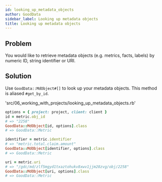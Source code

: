 ```yaml
---
id: looking_up_metadata_objects
author: GoodData
sidebar_label: Looking up metadata objects
title: Looking up metadata objects
---
```


Problem
-------

You would like to retrieve metadata objects (e.g. metrics, facts,
labels) by numeric ID, string identifier or URI.

Solution
--------

Use `GoodData::MdObject#[]` to look up your metadata objects. This
method is aliased `#get_by_id`.


'src/06\_working\_with\_projects/looking\_up\_metadata\_objects.rb'
```ruby
options = { project: project, client: client }
id = metric.obj_id
# => "2258"
GoodData::MdObject[id, options].class
# => GoodData::Metric

identifier = metric.identifier
# => "metric.total.claim.amount"
GoodData::MdObject[identifier, options].class
# => GoodData::Metric

uri = metric.uri
# => "/gdc/md/zlf5mgyd1txaztohukv8xwv1jjm28zvg/obj/2258"
GoodData::MdObject[uri, options].class
# => GoodData::Metric
```
